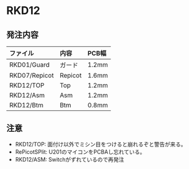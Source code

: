 # RKD12

## 発注内容

ファイル|内容|PCB幅
:--|:--|:--
RKD01/Guard|ガード|1.2mm
RKD07/Repicot|Repicot|1.6mm
RKD12/TOP|Top|1.2mm
RKD12/Asm|Asm|1.2mm
RKD12/Btm|Btm|0.8mm

## 注意

* RKD12/TOP: 面付け以外でミシン目をつけると崩れるぞと警告が来る。
* RePicotSPlit: U201のマイコンをPCBAし忘れている。
* RKD12/ASM: Switchがずれているので再発注
